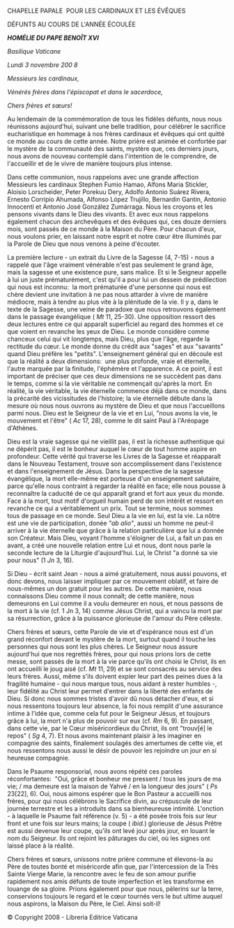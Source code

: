 CHAPELLE PAPALE  POUR LES CARDINAUX ET LES ÉVÊQUES

DÉFUNTS AU COURS DE L'ANNÉE ÉCOULÉE

***HOMÉLIE DU PAPE BENOÎT XVI***

*Basilique Vaticane*

*Lundi 3 novembre 200* *8*

*Messieurs les cardinaux,*

*Vénérés frères dans l'épiscopat et dans le sacerdoce,*

*Chers frères et sœurs!*

Au lendemain de la commémoration de tous les fidèles défunts, nous nous réunissons aujourd'hui, suivant une belle tradition, pour célébrer le sacrifice eucharistique en hommage à nos frères cardinaux et évêques qui ont quitté ce monde au cours de cette année. Notre prière est animée et confortée par le mystère de la communauté des saints, mystère que, ces derniers jours, nous avons de nouveau contemplé dans l'intention de le comprendre, de l'accueillir et de le vivre de manière toujours plus intense.

Dans cette communion, nous rappelons avec une grande affection Messieurs les cardinaux Stephen Fumio Hamao, Alfons Maria Stickler, Aloisio Lorscheider, Peter Porekuu Dery, Adolfo Antonio Suárez Rivera, Ernesto Corripio Ahumada, Alfonso López Trujillo, Bernardin Gantin, Antonio Innocenti et Antonio José González Zumárraga. Nous les croyons et les pensons vivants dans le Dieu des vivants. Et avec eux nous rappelons également chacun des archevêques et des évêques qui, ces douze derniers mois, sont passés de ce monde à la Maison du Père. Pour chacun d'eux, nous voulons prier, en laissant notre esprit et notre cœur être illuminés par la Parole de Dieu que nous venons à peine d'écouter.

La première lecture - un extrait du Livre de la Sagesse (4, 7-15) - nous a rappelé que l'âge vraiment vénérable n'est pas seulement le grand âge, mais la sagesse et une existence pure, sans malice. Et si le Seigneur appelle à lui un juste prématurément, c'est qu'il a pour lui un dessein de prédilection qui nous est inconnu:  la mort prématurée d'une personne qui nous est chère devient une invitation à ne pas nous attarder à vivre de manière médiocre, mais à tendre au plus vite à la plénitude de la vie. Il y a, dans le texte de la Sagesse, une veine de paradoxe que nous retrouvons également dans le passage évangélique ( *Mt* 11, 25-30). Une opposition ressort des deux lectures entre ce qui apparaît superficiel au regard des hommes et ce que voient en revanche les yeux de Dieu. Le monde considère comme chanceux celui qui vit longtemps, mais Dieu, plus que l'âge, regarde la rectitude du cœur. Le monde donne du crédit aux "sages" et aux "savants" quand Dieu préfère les "petits". L'enseignement général qui en découle est que la réalité a deux dimensions:  une plus profonde, vraie et éternelle, l'autre marquée par la finitude, l'éphémère et l'apparence. A ce point, il est important de préciser que ces deux dimensions ne se succèdent pas dans le temps, comme si la vie véritable ne commençait qu'après la mort. En réalité, la vie véritable, la vie éternelle commence déjà dans ce monde, dans la précarité des vicissitudes de l'histoire; la vie éternelle débute dans la mesure où nous nous ouvrons au mystère de Dieu et que nous l'accueillons parmi nous. Dieu est le Seigneur de la vie et en Lui, "nous avons la vie, le mouvement et l'être" ( *Ac* 17, 28), comme le dit saint Paul à l'Aréopage d'Athènes.

Dieu est la vraie sagesse qui ne vieillit pas, il est la richesse authentique qui ne dépérit pas, il est le bonheur auquel le cœur de tout homme aspire en profondeur. Cette vérité qui traverse les Livres de la Sagesse et réapparaît dans le Nouveau Testament, trouve son accomplissement dans l'existence et dans l'enseignement de Jésus. Dans la perspective de la sagesse évangélique, la mort elle-même est porteuse d'un enseignement salutaire, parce qu'elle nous contraint à regarder la réalité en face; elle nous pousse à reconnaître la caducité de ce qui apparaît grand et fort aux yeux du monde. Face à la mort, tout motif d'orgueil humain perd de son intérêt et ressort en revanche ce qui a véritablement un prix. Tout se termine, nous sommes tous de passage en ce monde. Seul Dieu a la vie en lui, est la vie. La nôtre est une vie de participation, donée *"ab alio"*, aussi un homme ne peut-il arriver à la vie éternelle que grâce à la relation particulière que lui a donnée son Créateur. Mais Dieu, voyant l'homme s'éloigner de Lui, a fait un pas en avant, a créé une nouvelle relation entre Lui et nous, dont nous parle la seconde lecture de la Liturgie d'aujourd'hui. Lui, le Christ "a donné sa vie pour nous" (1 *Jn* 3, 16).

Si Dieu - écrit saint Jean - nous a aimé gratuitement, nous aussi pouvons, et donc devons, nous laisser impliquer par ce mouvement oblatif, et faire de nous-mêmes un don gratuit pour les autres. De cette manière, nous connaissons Dieu comme il nous connaît; de cette manière, nous demeurons en Lui comme il a voulu demeurer en nous, et nous passons de la mort à la vie (cf. 1 Jn 3, 14) comme Jésus Christ, qui a vaincu la mort par sa résurrection, grâce à la puissance glorieuse de l'amour du Père céleste.

Chers frères et sœurs, cette Parole de vie et d'espérance nous est d'un grand réconfort devant le mystère de la mort, surtout quand il touche les personnes qui nous sont les plus chères. Le Seigneur nous assure aujourd'hui que nos regrettés frères, pour qui nous prions lors de cette messe, sont passés de la mort à la vie parce qu'ils ont choisi le Christ, ils en ont accueilli le joug aisé (cf. *Mt* 11, 29) et se sont consacrés au service des leurs frères. Aussi, même s'ils doivent expier leur part des peines dues à la fragilité humaine - qui nous marque tous, nous aidant à rester humbles -, leur fidélité au Christ leur permet d'entrer dans la liberté des enfants de Dieu. Si donc nous sommes tristes d'avoir dû nous détacher d'eux, et si nous ressentons toujours leur absence, la foi nous remplit d'une assurance intime à l'idée que, comme cela fut pour le Seigneur Jésus, et toujours grâce à lui, la mort n'a plus de pouvoir sur eux (cf. *Rm* 6, 9). En passant, dans cette vie, par le Cœur miséricordieux du Christ, ils ont "trouv\[é\] le repos" ( *Sg* 4, 7). Et nous avons maintenant plaisir à les imaginer en compagnie des saints, finalement soulagés des amertumes de cette vie, et nous ressentons nous aussi le désir de pouvoir les rejoindre un jour en si heureuse compagnie.

Dans le Psaume responsorial, nous avons répété ces paroles réconfortantes:  "Oui, grâce et bonheur me pressent / tous les jours de ma vie; / ma demeure est la maison de Yahvé / en la longueur des jours" ( *Ps* 23\[22\], 6). Oui, nous aimons espérer que le Bon Pasteur a accueilli nos frères, pour qui nous célébrons le Sacrifice divin, au crépuscule de leur journée terrestre et les a introduits dans sa bienheureuse intimité. L'onction - à laquelle le Psaume fait référence (v. 5) - a été posée trois fois sur leur front et une fois sur leurs mains; la coupe ( *ibid.*) glorieuse de Jésus Prêtre est aussi devenue leur coupe, qu'ils ont levé jour après jour, en louant le nom du Seigneur. Ils ont rejoint les pâturages du ciel, où les signes ont laissé place à la réalité.

Chers frères et sœurs, unissons notre prière commune et élevons-la au Père de toutes bonté et miséricorde afin que, par l'intercession de la Très Sainte Vierge Marie, la rencontre avec le feu de son amour purifie rapidement nos amis défunts de toute imperfection et les transforme en louange de sa gloire. Prions également pour que nous, pèlerins sur la terre, conservions toujours le regard et le cœur tournés vers le but ultime auquel nous aspirons, la Maison du Père, le Ciel. Ainsi soit-il!

© Copyright 2008 - Libreria Editrice Vaticana